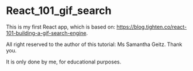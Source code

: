 # React_101_gif_search

This is my first React app, which is based on: https://blog.tighten.co/react-101-building-a-gif-search-engine.

All right reserved to the author of this tutorial: Ms Samantha Geitz. Thank you.

It is only done by me, for educational purposes.
